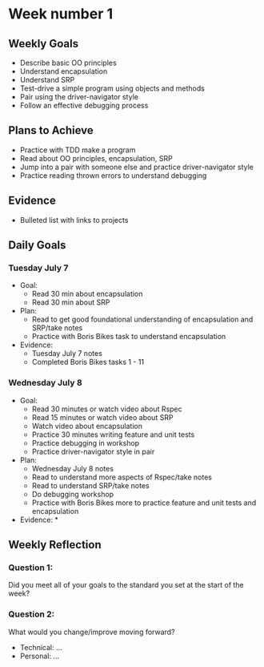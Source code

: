 # Week number 1 #
## Weekly Goals ##
* Describe basic OO principles
* Understand encapsulation
* Understand SRP
* Test-drive a simple program using objects and methods
* Pair using the driver-navigator style
* Follow an effective debugging process
## Plans to Achieve ##
* Practice with TDD make a program
* Read about OO principles, encapsulation, SRP
* Jump into a pair with someone else and practice driver-navigator style
* Practice reading thrown errors to understand debugging
## Evidence ##
* Bulleted list with links to projects
## Daily Goals ##
### Tuesday July 7 ###
* Goal:
  * Read 30 min about encapsulation
  * Read 30 min about SRP
* Plan:
  * Read to get good foundational understanding of encapsulation and SRP/take notes
  * Practice with Boris Bikes task to understand encapsulation
* Evidence:
  * Tuesday July 7 notes
  * Completed Boris Bikes tasks 1 - 11
### Wednesday July 8 ###
* Goal:
  * Read 30 minutes or watch video about Rspec
  * Read 15 minutes or watch video about SRP
  * Watch video about encapsulation
  * Practice 30 minutes writing feature and unit tests
  * Practice debugging in workshop
  * Practice driver-navigator style in pair
* Plan:
  * Wednesday July 8 notes
  * Read to understand more aspects of Rspec/take notes
  * Read to understand SRP/take notes
  * Do debugging workshop
  * Practice with Boris Bikes more to practice feature and unit tests and encapsulation
* Evidence:
  *
## Weekly Reflection ##
### Question 1: ###
Did you meet all of your goals to the standard you set at the start of the week?
### Question 2: ###
What would you change/improve moving forward?
* Technical: ...
* Personal: ...
